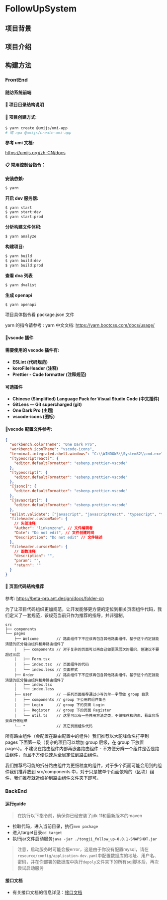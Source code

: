 # FollowUpSystem

## 项目背景

## 项目介绍

## 构建方法

### FrontEnd
#### 随访系统前端

#### 📙 项目目录结构说明


#### 📗 项目创建方式:

```bash
$ yarn create @umijs/umi-app
# 或 npx @umijs/create-umi-app
```

**参考 umi 文档:**

https://umijs.org/zh-CN/docs

#### 📋 常用控制台指令：

**安装依赖:**

```bash
$ yarn
```

**开启 dev 服务器:**

```bash
$ yarn start
$ yarn start:dev
$ yarn start:prod
```

**分析构建文件体积:**

```bash
$ yarn analyze
```

**构建项目:**

```bash
$ yarn build
$ yarn build:dev
$ yarn build:prod
```

**查看 dva 列表**

```bash
$ yarn dvalist
```

**生成 openapi**

```bash
$ yarn openapi
```

项目具体指令看 package.json 文件

yarn 的指令请参考 : yarn 中文文档: https://yarn.bootcss.com/docs/usage/

#### 🎈vscode 插件

#### 需要使用的 vscode 插件有:

- **ESLint (代码规范)**
- **koroFileHeader (注释)**
- **Prettier - Code formatter (注释规范)**

#### 可选插件

- **Chinese (Simplified) Language Pack for Visual Studio Code (中文插件)**
- **GitLens — Git supercharged (git)**
- **One Dark Pro (主题)**
- **vscode-icons (图标)**

#### 📃vscode 配置文件参考:

```json
{
  "workbench.colorTheme": "One Dark Pro",
  "workbench.iconTheme": "vscode-icons",
  "terminal.integrated.shell.windows": "C:\\WINDOWS\\System32\\cmd.exe",
  "[typescriptreact]": {
    "editor.defaultFormatter": "esbenp.prettier-vscode"
  },
  "[typescript]": {
    "editor.defaultFormatter": "esbenp.prettier-vscode"
  },
  "[jsonc]": {
    "editor.defaultFormatter": "esbenp.prettier-vscode"
  },
  "[javascript]": {
    "editor.defaultFormatter": "esbenp.prettier-vscode"
  },
  "eslint.validate": ["javascript", "javascriptreact", "typescript", "typescriptreact"],
  "fileheader.customMade": {
    // 头部注释
    "Author": "linkenzone", // 文件编辑者
    "Date": "Do not edit", // 文件创建时间
    "Descripttion": "Do not edit" // 文件描述
  },
  "fileheader.cursorMode": {
    // 函数注释
    "description": "",
    "param": "",
    "return": ""
  }
}
```

#### 🔵 页面代码结构推荐

参考: https://beta-pro.ant.design/docs/folder-cn

为了让项目代码组织更加规范，让开发能够更方便的定位到相关页面组件代码，我们定义了一套规范，该规范当前只作为推荐的指导，并非强制。

```
src
├── components
└── pages
    ├── Welcome        // 路由组件下不应该再包含其他路由组件，基于这个约定就能清楚的区分路由组件和非路由组件了
    |   ├── components // 对于复杂的页面可以再自己做更深层次的组织，但建议不要超过三层
    |   ├── Form.tsx
    |   ├── index.tsx  // 页面组件的代码
    |   └── index.less // 页面样式
    ├── Order          // 路由组件下不应该再包含其他路由组件，基于这个约定就能清楚的区分路由组件和非路由组件了
    |   ├── index.tsx
    |   └── index.less
    ├── user           // 一系列页面推荐通过小写的单一字母做 group 目录
    |   ├── components // group 下公用的组件集合
    |   ├── Login      // group 下的页面 Login
    |   ├── Register   // group 下的页面 Register
    |   └── util.ts    // 这里可以有一些共用方法之类，不做推荐和约束，看业务场景自行做组织
    └── *              // 其它页面组件代码
```

所有路由组件（会配置在路由配置中的组件）我们推荐以大驼峰命名打平到 pages 下面第一级（复杂的项目可以增加 group 层级，在 group 下放置 pages）。不建议在路由组件内部再嵌套路由组件 - 不方便分辨一个组件是否是路由组件，而且不方便快速从全局定位到路由组件。

我们推荐尽可能的拆分路由组件为更细粒度的组件，对于多个页面可能会用到的组件我们推荐放到 src/components 中，对于只是被单个页面依赖的（区块）组件，我们推荐就近维护到路由组件文件夹下即可。


### BackEnd
#### 运行guide
> 在执行以下指令前，确保你已经安装了jdk 11和最新版本的maven
* 拉取代码，进入当前目录，执行`mvn package`
* 进入target目录`cd target`
* 执行jar文件启动服务`java -jar ./tongji_follow_up-0.0.1-SNAPSHOT.jar`
> 注意，启动服务时可能会报error，这是由于你没有配置mysql，请在`resource/config/application-dev.yaml`中配置数据库的地址、用户名、密码，并在你部署的数据库中执行`depoly`文件夹下的所有sql脚本后，再次尝试启动服务
#### 接口文档
* 有关接口文档的信息详见：[接口文档](http://27.17.30.150:20104/project/664/interface/api)
